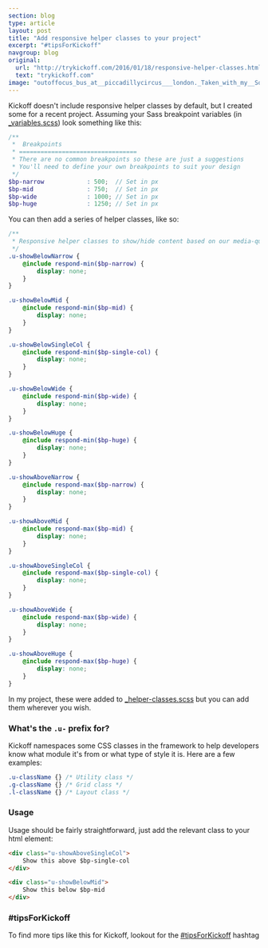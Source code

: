 ```yaml
---
section: blog
type: article
layout: post
title: "Add responsive helper classes to your project"
excerpt: "#tipsForKickoff"
navgroup: blog
original:
  url: "http://trykickoff.com/2016/01/18/responsive-helper-classes.html"
  text: "trykickoff.com"
image: "outoffocus_bus_at__piccadillycircus___london._Taken_with_my__SonyA6000__london.jpg"
---
```

Kickoff doesn't include responsive helper classes by default, but I created some for a recent project. Assuming your Sass breakpoint variables (in [_variables.scss](https://github.com/TryKickoff/kickoff/blob/master/assets/src/scss/_variables.scss#L56-L64)) look something like this:

```scss
/**
 *  Breakpoints
 * =================================
 * There are no common breakpoints so these are just a suggestions
 * You'll need to define your own breakpoints to suit your design
 */
$bp-narrow            : 500;  // Set in px
$bp-mid               : 750;  // Set in px
$bp-wide              : 1000; // Set in px
$bp-huge              : 1250; // Set in px
```

You can then add a series of helper classes, like so:

```scss
/**
 * Responsive helper classes to show/hide content based on our media-queries
 */
.u-showBelowNarrow {
	@include respond-min($bp-narrow) {
		display: none;
	}
}

.u-showBelowMid {
	@include respond-min($bp-mid) {
		display: none;
	}
}

.u-showBelowSingleCol {
	@include respond-min($bp-single-col) {
		display: none;
	}
}

.u-showBelowWide {
	@include respond-min($bp-wide) {
		display: none;
	}
}

.u-showBelowHuge {
	@include respond-min($bp-huge) {
		display: none;
	}
}

.u-showAboveNarrow {
	@include respond-max($bp-narrow) {
		display: none;
	}
}

.u-showAboveMid {
	@include respond-max($bp-mid) {
		display: none;
	}
}

.u-showAboveSingleCol {
	@include respond-max($bp-single-col) {
		display: none;
	}
}

.u-showAboveWide {
	@include respond-max($bp-wide) {
		display: none;
	}
}

.u-showAboveHuge {
	@include respond-max($bp-huge) {
		display: none;
	}
}
```

In my project, these were added to [_helper-classes.scss](https://github.com/TryKickoff/kickoff/blob/master/assets/src/scss/_helper-classes.scss) but you can add them wherever you wish.

### What's the `.u-` prefix for?
Kickoff namespaces some CSS classes in the framework to help developers know what module it's from or what type of style it is. Here are a few examples:

```css
.u-className {} /* Utility class */
.g-className {} /* Grid class */
.l-className {} /* Layout class */
```

### Usage
Usage should be fairly straightforward, just add the relevant class to your html element:

```html
<div class="u-showAboveSingleCol">
	Show this above $bp-single-col
</div>

<div class="u-showBelowMid">
	Show this below $bp-mid
</div>
```

### #tipsForKickoff
To find more tips like this for Kickoff, lookout for the [#tipsForKickoff](https://twitter.com/hashtag/tipsForKickoff?f=tweets) hashtag
